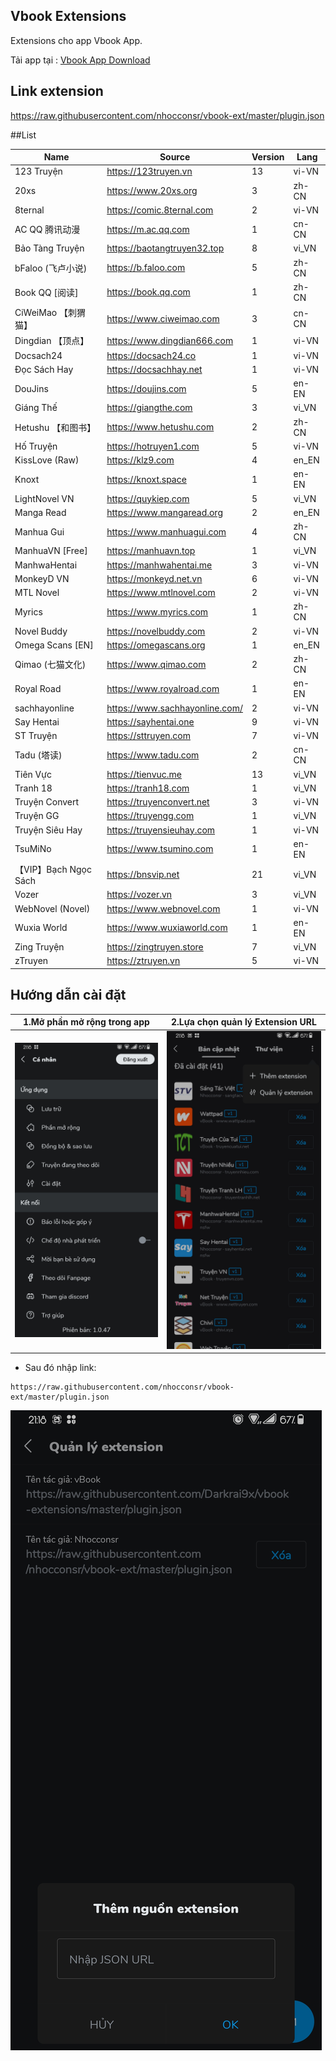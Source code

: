 ## Vbook Extensions

Extensions cho app Vbook App.


Tải app tại : [Vbook App Download](https://bit.ly/vbookapp)

## Link extension

https://raw.githubusercontent.com/nhocconsr/vbook-ext/master/plugin.json


##List

| Name | Source | Version | Lang |
|------|--------|---------|------|
| 123 Truyện | https://123truyen.vn | 13 | vi-VN | novel |
| 20xs | https://www.20xs.org | 3 | zh-CN | chinese_novel |
| 8ternal | https://comic.8ternal.com | 2 | vi-VN | comic |
| AC QQ 腾讯动漫 | https://m.ac.qq.com | 1 | cn-CN | comic |
| Bảo Tàng Truyện | https://baotangtruyen32.top | 8 | vi_VN | comic |
| bFaloo (飞卢小说) | https://b.faloo.com | 5 | zh-CN | chinese_novel |
| Book QQ [阅读] | https://book.qq.com | 1 | zh-CN | chinese_novel |
| CiWeiMao 【刺猬猫】 | https://www.ciweimao.com | 3 | cn-CN | chinese_novel |
| Dingdian 【顶点】 | https://www.dingdian666.com | 1 | vi-VN | chinese_novel |
| Docsach24 | https://docsach24.co | 1 | vi-VN | novel |
| Đọc Sách Hay | https://docsachhay.net | 1 | vi-VN | novel |
| DouJins | https://doujins.com | 5 | en-EN | comic |
| Giáng Thế | https://giangthe.com | 3 | vi_VN | novel |
| Hetushu 【和图书】 | https://www.hetushu.com | 2 | zh-CN | chinese_novel |
| Hố Truyện | https://hotruyen1.com | 5 | vi-VN | novel |
| KissLove (Raw) | https://klz9.com | 4 | en_EN | comic |
| Knoxt | https://knoxt.space | 1 | en-EN | novel |
| LightNovel VN | https://quykiep.com | 5 | vi_VN | novel |
| Manga Read | https://www.mangaread.org | 2 | en_EN | comic |
| Manhua Gui | https://www.manhuagui.com | 4 | zh-CN | comic |
| ManhuaVN [Free] | https://manhuavn.top | 1 | vi_VN | comic |
| ManhwaHentai | https://manhwahentai.me | 3 | vi-VN | comic |
| MonkeyD VN | https://monkeyd.net.vn | 6 | vi-VN | novel |
| MTL Novel | https://www.mtlnovel.com | 2 | vi-VN | novel |
| Myrics | https://www.myrics.com | 1 | zh-CN | chinese_novel |
| Novel Buddy | https://novelbuddy.com | 2 | vi-VN | novel |
| Omega Scans [EN] | https://omegascans.org | 1 | en_EN | comic |
| Qimao (七猫文化) | https://www.qimao.com | 2 | zh-CN | chinese_novel |
| Royal Road | https://www.royalroad.com | 1 | en-EN | novel |
| sachhayonline | https://www.sachhayonline.com/ | 2 | vi-VN | novel |
| Say Hentai | https://sayhentai.one | 9 | vi-VN | comic |
| ST Truyện | https://sttruyen.com | 7 | vi-VN | novel |
| Tadu (塔读) | https://www.tadu.com | 2 | cn-CN | chinese_novel |
| Tiên Vực | https://tienvuc.me | 13 | vi_VN | novel |
| Tranh 18 | https://tranh18.com | 1 | vi_VN | comic |
| Truyện Convert | https://truyenconvert.net | 3 | vi-VN | novel |
| Truyện GG | https://truyengg.com | 1 | vi_VN | comic |
| Truyện Siêu Hay | https://truyensieuhay.com | 1 | vi-VN | comic |
| TsuMiNo | https://www.tsumino.com | 1 | en-EN | comic |
| 【VIP】Bạch Ngọc Sách | https://bnsvip.net | 21 | vi_VN | novel |
| Vozer | https://vozer.vn | 3 | vi_VN | novel |
| WebNovel (Novel) | https://www.webnovel.com | 1 | vi-VN | novel |
| Wuxia World | https://www.wuxiaworld.com | 1 | en-EN | novel |
| Zing Truyện | https://zingtruyen.store | 7 | vi_VN | novel |
| zTruyen | https://ztruyen.vn | 5 | vi-VN | novel |
## Hướng dẫn cài đặt

| 1.Mở phần mở rộng trong app                   | 2.Lựa chọn quản lý Extension URL        |
| --------------------------------------------- | --------------------------------------- |
| <img src='huongdan/extension.jpg' width='500'>| <img src='huongdan/add.jpg' width='500'>|
* Sau đó nhập link:

```
https://raw.githubusercontent.com/nhocconsr/vbook-ext/master/plugin.json
```
![alt](huongdan/adds.jpg)

